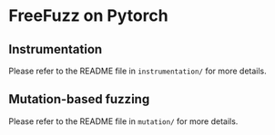 # FreeFuzz on Pytorch

## Instrumentation

Please refer to the README file in `instrumentation/` for more details.

## Mutation-based fuzzing

Please refer to the README file in `mutation/` for more details.
